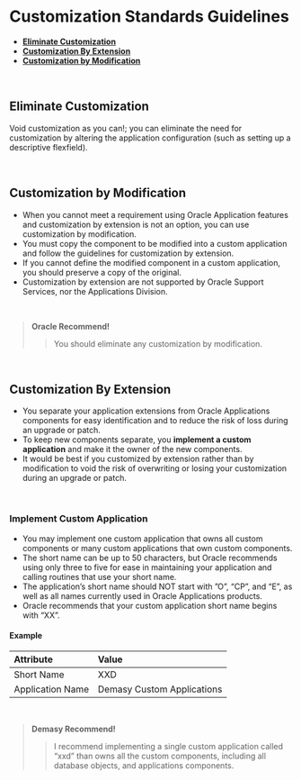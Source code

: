 # Customization Standards Guidelines

- <a href="#eliminate-customization">**Eliminate Customization**</a>
- <a href="#customization-by-modification">**Customization By Extension**</a>
- <a href="#customization-by-extension">**Customization by Modification**</a>

<br>

## Eliminate Customization
Void customization as you can!; you can eliminate the need for customization by altering the application configuration (such as setting up a descriptive flexfield).

<br>

## Customization by Modification
-  When you cannot meet a requirement using Oracle Application features and customization by extension is not an option, you can use customization by modification.
-  You must copy the component to be modified into a custom application and follow the guidelines for customization by extension.
-  If you cannot define the modified component in a custom application, you should preserve a copy of the original.
- Customization by extension are not supported by Oracle Support Services, nor the Applications Division.

<br>

> **Oracle Recommend!** 
> > You should eliminate any customization by modification.

<br>

## Customization By Extension

- You separate your application extensions from Oracle Applications components for easy identification and to reduce the risk of loss during an upgrade or patch.
- To keep new components separate, you **implement a custom application** and make it the owner of the new components.
- It would be best if you customized by extension rather than by modification to void the risk of overwriting or losing your customization during an upgrade or patch.

<br>

### Implement Custom Application

- You may implement one custom application that owns all custom components or many custom applications that own custom components.
- The short name can be up to 50 characters, but Oracle recommends using only three to five for ease in maintaining your application and calling routines that use your short name.
- The application’s short name should NOT start with ”O”, “CP”, and “E”, as well as all names currently used in Oracle Applications products.
- Oracle recommends that your custom application short name begins with “XX”.

#### Example

| Attribute | Value |
| :-  | :---- |
| Short Name | XXD |
| Application Name | Demasy Custom Applications |

<br>

> **Demasy Recommend!** 
> > I recommend implementing a single custom application called “xxd” than owns all the custom components, including all database objects, and applications components.

